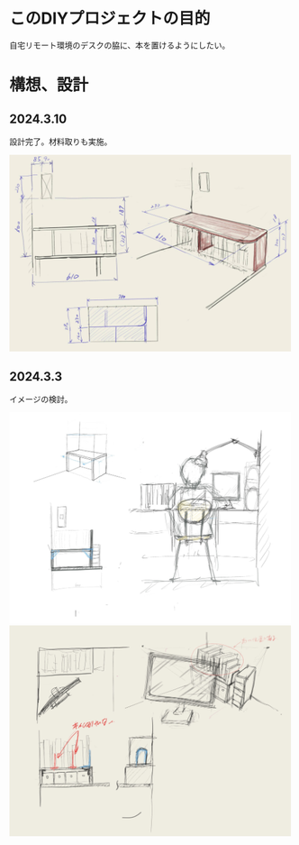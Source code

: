 # このDIYプロジェクトの目的
自宅リモート環境のデスクの脇に、本を置けるようにしたい。

# 構想、設計
## 2024.3.10
設計完了。材料取りも実施。

<img src="/2.jpg" width="500">

## 2024.3.3
イメージの検討。

<img src="/Untitled_Artwork1.jpg" width="500">
<img src="/Untitled_Artwork.jpg" width="500">

